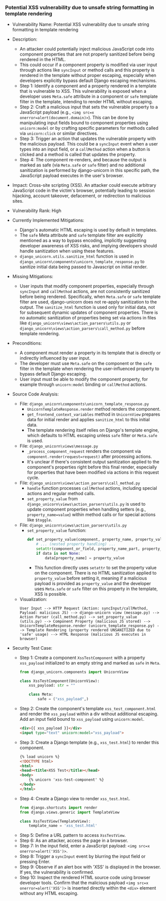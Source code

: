 ### Potential XSS vulnerability due to unsafe string formatting in template rendering

* Vulnerability Name: Potential XSS vulnerability due to unsafe string formatting in template rendering
* Description:
    - An attacker could potentially inject malicious JavaScript code into component properties that are not properly sanitized before being rendered in the HTML.
    - This could occur if a component property is modified via user input through actions like `syncInput` or method calls and this property is rendered in the template without proper escaping, especially when developers explicitly bypass default Django escaping mechanisms.
    - Step 1: Identify a component and a property rendered in a template that is vulnerable to XSS. This vulnerability is exposed when a developer uses `Meta.safe` attribute in a component or `safe` template filter in the template, intending to render HTML without escaping.
    - Step 2: Craft a malicious input that sets the vulnerable property to a JavaScript payload (e.g., `<img src=x onerror=alert(document.domain)>`). This can be done by manipulating input fields bound to component properties using `unicorn:model` or by crafting specific parameters for methods called via `unicorn:click` or similar directives.
    - Step 3: Trigger an action that updates the vulnerable property with the malicious payload. This could be a `syncInput` event when a user types into an input field, or a `callMethod` action when a button is clicked and a method is called that updates the property.
    - Step 4: The component re-renders, and because the output is marked as safe (via `Meta.safe` or `safe` filter) and no additional sanitization is performed by django-unicorn in this specific path, the JavaScript payload executes in the user's browser.
* Impact: Cross-site scripting (XSS). An attacker could execute arbitrary JavaScript code in the victim's browser, potentially leading to session hijacking, account takeover, defacement, or redirection to malicious sites.
* Vulnerability Rank: High
* Currently Implemented Mitigations:
    - Django's automatic HTML escaping is used by default in templates.
    - The `safe` Meta attribute and `safe` template filter are explicitly mentioned as a way to bypass encoding, implicitly suggesting developer awareness of XSS risks, and implying developers should handle sanitization when using these features.
    - `django_unicorn.utils.sanitize_html` function is used in `django_unicorn\components\unicorn_template_response.py` to sanitize initial data being passed to Javascript on initial render.
* Missing Mitigations:
    - User inputs that modify component properties, especially through `syncInput` and `callMethod` actions, are not consistently sanitized before being rendered. Specifically, when `Meta.safe` or `safe` template filter are used, django-unicorn does not re-apply sanitization to the output. The `sanitize_html` function is used only for initial data, not for subsequent dynamic updates of component properties. There is no automatic sanitization of properties being set via actions in files like `django_unicorn\views\action_parsers\utils.py` or `django_unicorn\views\action_parsers\call_method.py` before template rendering.
* Preconditions:
    - A component must render a property in its template that is directly or indirectly influenced by user input.
    - The developer must use `Meta.safe` on the component or the `safe` filter in the template when rendering the user-influenced property to bypass default Django escaping.
    - User input must be able to modify the component property, for example through `unicorn:model` binding or `callMethod` actions.
* Source Code Analysis:
    - File: `django_unicorn\components\unicorn_template_response.py`
        - `UnicornTemplateResponse.render` method renders the component.
        - `get_frontend_context_variables` method in `UnicornView` prepares data for initial render and applies `sanitize_html` to this initial data.
        - The template rendering itself relies on Django's template engine, which defaults to HTML escaping unless `safe` filter or `Meta.safe` is used.
    - File: `django_unicorn\views\message.py`
        - `_process_component_request` renders the component via `component.render(request=request)` after processing actions.
        - It's unclear if there's consistent output sanitization applied to the component's properties right before this final render, especially for properties that have been modified via actions in this request cycle.
    - File: `django_unicorn\views\action_parsers\call_method.py`
        - `handle` function processes `callMethod` actions, including special actions and regular method calls.
        - `set_property_value` from `django_unicorn\views\action_parsers\utils.py` is used to update component properties when handling setters (e.g., `property_name=value`) within method calls or for special actions like `$toggle`.
    - File: `django_unicorn\views\action_parsers\utils.py`
        - `set_property_value` function:
            ```python
            def set_property_value(component, property_name, property_value, data=None):
                # ... (nested property handling) ...
                setattr(component_or_field, property_name_part, property_value)
                if data is not None:
                    data[property_name] = property_value
            ```
            - This function directly uses `setattr` to set the property value on the component. There is no HTML sanitization applied to `property_value` before setting it, meaning if a malicious payload is provided as `property_value` and the developer uses `Meta.safe` or `safe` filter on this property in the template, XSS is possible.
    - Visualization:
        ```
        User Input --> HTTP Request (Action: syncInput/callMethod, Payload: malicious JS) --> django-unicorn view (message.py) --> Action Parser (call_method.py) --> set_property_value (utils.py) --> Component Property (malicious JS stored) --> UnicornTemplateResponse.render (unicorn_template_response.py) --> Template Rendering (property rendered UNSANITIZED due to 'safe' usage) --> HTML Response (malicious JS executes in browser)
        ```

* Security Test Case:
    - Step 1: Create a component `XssTestComponent` with a property `xss_payload` initialized to an empty string and marked as `safe` in `Meta`.
        ```python
        from django_unicorn.components import UnicornView

        class XssTestComponent(UnicornView):
            xss_payload: str = ""

            class Meta:
                safe = ("xss_payload",)
        ```
    - Step 2: Create the component's template `xss_test_component.html` and render the `xss_payload` within a div without additional escaping. Add an input field bound to `xss_payload` using `unicorn:model`.
        ```html
        <div>{{ xss_payload }}</div>
        <input type="text" unicorn:model="xss_payload">
        ```
    - Step 3: Create a Django template (e.g., `xss_test.html`) to render this component.
        ```html
        {% load unicorn %}
        <!DOCTYPE html>
        <html>
        <head><title>XSS Test</title></head>
        <body>
            {% unicorn 'xss-test-component' %}
        </body>
        </html>
        ```
    - Step 4: Create a Django view to render `xss_test.html`.
        ```python
        from django.shortcuts import render
        from django.views.generic import TemplateView

        class XssTestView(TemplateView):
            template_name = 'xss_test.html'
        ```
    - Step 5: Define a URL pattern to access `XssTestView`.
    - Step 6: As an attacker, access the page in a browser.
    - Step 7: In the input field, enter a JavaScript payload: `<img src=x onerror=alert('XSS')>`.
    - Step 8: Trigger a `syncInput` event by blurring the input field or pressing Enter.
    - Step 9: Observe if an alert box with 'XSS' is displayed in the browser. If yes, the vulnerability is confirmed.
    - Step 10: Inspect the rendered HTML source code using browser developer tools. Confirm that the malicious payload `<img src=x onerror=alert('XSS')>` is inserted directly within the `<div>` element without any HTML escaping.
